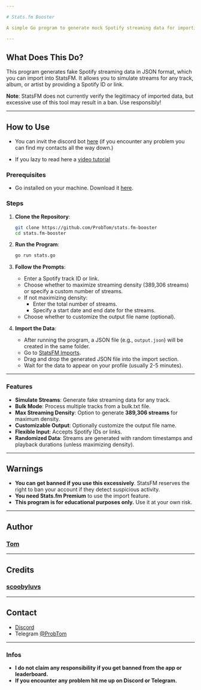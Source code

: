 ```yaml
---

# Stats.fm Booster

A simple Go program to generate mock Spotify streaming data for importing into StatsFM. Simulate streams for your favorite tracks.

---
```


## What Does This Do?

This program generates fake Spotify streaming data in JSON format, which you can import into StatsFM. It allows you to simulate streams for any track, album, or artist by providing a Spotify ID or link.

**Note**: StatsFM does not currently verify the legitimacy of imported data, but excessive use of this tool may result in a ban. Use responsibly!

---

## How to Use
- You can invit the discord bot [here](https://discord.com/oauth2/authorize?client_id=1343872246363590656&permissions=8&integration_type=0&scope=bot) (if you encounter any problem you can find my contacts all the way down.)

- If you lazy to read here a [video tutorial](https://www.youtube.com/watch?v=P2EMltNhxE0&t=18s)

### Prerequisites
- Go installed on your machine. Download it [here](https://golang.org/dl/).

### Steps

1. **Clone the Repository**:
   ```bash
   git clone https://github.com/ProbTom/stats.fm-booster
   cd stats.fm-booster
   ```

2. **Run the Program**:
   ```bash
   go run stats.go
   ```

3. **Follow the Prompts**:
   - Enter a Spotify track ID or link.
   - Choose whether to maximize streaming density (389,306 streams) or specify a custom number of streams.
   - If not maximizing density:
     - Enter the total number of streams.
     - Specify a start date and end date for the streams.
   - Choose whether to customize the output file name (optional).

4. **Import the Data**:
   - After running the program, a JSON file (e.g., `output.json`) will be created in the same folder.
   - Go to [StatsFM Imports](https://stats.fm/settings/imports).
   - Drag and drop the generated JSON file into the import section.
   - Wait for the data to appear on your profile (usually 2-5 minutes).

---

### Features

- **Simulate Streams**: Generate fake streaming data for any track.
- **Bulk Mode**: Process multiple tracks from a bulk.txt file.
- **Max Streaming Density**: Option to generate **389,306 streams** for maximum density.
- **Customizable Output**: Optionally customize the output file name.
- **Flexible Input**: Accepts Spotify IDs or links.
- **Randomized Data**: Streams are generated with random timestamps and playback durations (unless maximizing density).

---

## Warnings

- **You can get banned if you use this excessively**. StatsFM reserves the right to ban your account if they detect suspicious activity.
- **You need Stats.fm Premium** to use the import feature.
- **This program is for educational purposes only.** Use it at your own risk.

---

## Author

### [Tom](https://github.com/ProbTom)

---

## Credits

### [scoobyluvs](https://github.com/scoobyluvs/StatsFM-Cheat/)

---

## Contact

- [Discord](https://discord.com/users/229396464848076800)
- Telegram [@ProbTom](https://t.me/ProbTom)

---


### Infos
- **I do not claim any responsibility if you get banned from the app or leaderboard.**
- **If you encounter any problem hit me up on Discord or Telegram.**
